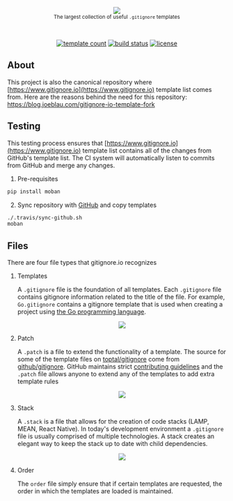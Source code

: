 <p align="center">
    <a href="https://www.gitignore.io">
        <img src="https://raw.githubusercontent.com/toptal/gitignore/master/.github/gitignore-templates.svg" />
    </a>
    <br>
    <small>The largest collection of useful <code>.gitignore</code> templates</small>
</p>
<br>
<p align="center">
    <a href="https://github.com/toptal/gitignore/tree/master/templates"><img src="https://img.shields.io/badge/Templates-500%2B-FF5722.svg?longCache=true&style=flat-square" alt="template count"></a>
    <a href="https://travis-ci.com/toptal/gitignore"><img src="https://img.shields.io/travis/toptal/gitignore/master?longCache=true&style=flat-square" alt="build status"></a>
    <a href="https://github.com/toptal/gitignore/blob/master/LICENSE.md"><img src="https://img.shields.io/github/license/toptal/gitignore.svg?longCache=true&style=flat-square" alt="license"></a>
</p>

## About

This project is also the canonical repository where [https://www.gitignore.io](https://www.gitignore.io) template list comes from.  Here are the reasons behind the need for this repository: https://blog.joeblau.com/gitignore-io-template-fork

## Testing

This testing process ensures that [https://www.gitignore.io](https://www.gitignore.io) template list contains all of the changes from GitHub's template list.  The CI system will automatically listen to commits from GitHub and merge any changes.

1. Pre-requisites

```sh
pip install moban
```

2. Sync repository with [GitHub](https://github.com/github/gitignore) and copy templates

```sh
./.travis/sync-github.sh
moban
```

## Files

There are four file types that gitignore.io recognizes


1. Templates

	A `.gitignore` file is the foundation of all templates.  Each `.gitignore` file contains gitignore information related to the title of the file.  For example, `Go.gitignore` contains a gitignore template that is used when creating a project using [the Go programming language](https://golang.org).

	<p align="center">
		<img src="https://raw.githubusercontent.com/toptal/gitignore/master/.github/gitignore.svg" />
	</p>

2. Patch

	A `.patch` is a file to extend the functionality of a template.  The source for some of the template files on [toptal/gitignore](https://github.com/toptal/gitignore) come from [github/gitignore](https://github.com/github/gitignore).  GitHub maintains strict [contributing guidelines](https://github.com/github/gitignore#contributing-guidelines) and the `.patch` file allows anyone to extend any of the templates to add extra template rules

	<p align="center">
		<img src="https://raw.githubusercontent.com/toptal/gitignore/master/.github/patch.svg" />
	</p>

3. Stack

	A `.stack` is a file that allows for the creation of code stacks (LAMP, MEAN, React Native).  In today's development environment a `.gitignore` file is usually comprised of multiple technologies.  A stack creates an elegant way to keep the stack up to date with child dependencies.

	<p align="center">
		<img src="https://raw.githubusercontent.com/toptal/gitignore/master/.github/stack.svg" />
	</p>

4. Order

	The `order` file simply ensure that if certain templates are requested, the order in which the templates are loaded is maintained.

